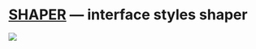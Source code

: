 # [SHAPER](https://hihayk.github.io/shaper/) — interface styles shaper

![](https://github.com/hihayk/shaper/blob/master/public/shot2.png?raw=true)
